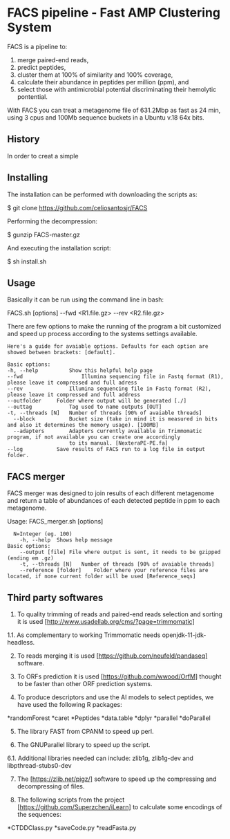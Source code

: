# FACS pipeline - Fast AMP Clustering System

FACS is a pipeline to:

1. merge paired-end reads,
2. predict peptides,
3. cluster them at 100% of similarity and 100% coverage,
4. calculate their abundance in peptides per million (ppm), and
5. select those with antimicrobial potential discriminating their hemolytic pontential.

With FACS you can treat a metagenome file of 631.2Mbp as fast as 24 min, using 3 cpus and 100Mb sequence buckets in a Ubuntu v.18 64x bits.

## History

In order to creat a simple 

## Installing

The installation can be performed with downloading the scripts as:

$ git clone https://github.com/celiosantosjr/FACS

Performing the decompression:

$ gunzip FACS-master.gz

And executing the installation script:

$ sh install.sh

## Usage

Basically it can be run using the command line in bash:

FACS.sh [options] --fwd <R1.file.gz> --rev <R2.file.gz>

There are few options to make the running of the program a bit customized and speed up process according to the systems settings available.


    Here's a guide for avaiable options. Defaults for each option are showed between brackets: [default].

    Basic options:
    -h, --help	        Show this helpful help page
    --fwd                   Illumina sequencing file in Fastq format (R1), please leave it compressed and full adress
    --rev		        Illumina sequencing file in Fastq format (R2), please leave it compressed and full address
    --outfolder		Folder where output will be generated [./]
    --outtag          	Tag used to name outputs [OUT]
    -t, --threads [N]	Number of threads [90% of avaiable threads]
	  --block			Bucket size (take in mind it is measured in bits and also it determines the memory usage). [100MB]
	  --adapters		Adapters currently available in Trimmomatic program, if not available you can create one accordingly
		           		to its manual. [NexteraPE-PE.fa]
  	--log			Save results of FACS run to a log file in output folder.
    
## FACS merger

FACS merger was designed to join results of each different metagenome and return a table of abundances of each detected peptide in ppm to each metagenome.

Usage: FACS_merger.sh [options]
	
	  N=Integer (eg. 100)
		-h, --help	Shows help message	
    Basic options:
		--output [file]	File where output is sent, it needs to be gzipped (ending em .gz)
		-t, --threads [N]	Number of threads [90% of avaiable threads]
		--reference [folder]	Folder where your reference files are located, if none current folder will be used [Reference_seqs]

## Third party softwares

1. To quality trimming of reads and paired-end reads selection and sorting it is used <Trimmomatic>[http://www.usadellab.org/cms/?page=trimmomatic]

  1.1. As complementary to working Trimmomatic needs openjdk-11-jdk-headless.

2. To reads merging it is used <pandaseq>[https://github.com/neufeld/pandaseq] software.

3. To ORFs prediction it is used <ORFm>[https://github.com/wwood/OrfM] thought to be faster than other ORF prediction systems.

4. To produce descriptors and use the AI models to select peptides, we have used the following R packages:
 
  *randomForest
  *caret
  *Peptides
  *data.table
  *dplyr
  *parallel
  *doParallel

5. The library FAST from CPANM to speed up perl.

6. The GNUParallel library to speed up the script.
  
  6.1. Additional libraries needed can include: zlib1g, zlib1g-dev and libpthread-stubs0-dev

7. The <pigz>[https://zlib.net/pigz/] software to speed up the compressing and decompressing of files.

8. The following scripts from the project <iLearn>[https://github.com/Superzchen/iLearn] to calculate some encodings of the sequences:
  
  *CTDDClass.py
  *saveCode.py
  *readFasta.py
